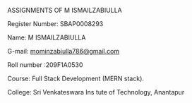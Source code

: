 ASSIGNMENTS OF M ISMAILZABIULLA

Register Number: SBAP0008293

Name: M ISMAILZABIULLA

G-mail: mominzabiulla786@gmail.com

Roll number :209F1A0530

Course: Full Stack Development (MERN stack).

College: Sri Venkateswara Ins tute of Technology, Anantapur

